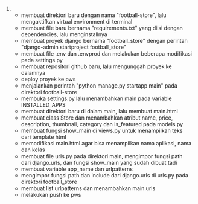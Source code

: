 1. - membuat direktori baru dengan nama "football-store", lalu mengaktifkan virtual environment di terminal
   - membuat file baru bernama "requirements.txt" yang diisi dengan dependencies, lalu menginstallnya
   - membuat proyek django bernama "football_store" dengan perintah "django-admin startproject football_store"
   - membuat file .env dan .envprod dan melakukan beberapa modifikasi pada settings.py
   - membuat repositori github baru, lalu mengunggah proyek ke dalamnya
   - deploy proyek ke pws
   - menjalankan perintah "python manage.py startapp main" pada direktori football-store
   - membuka settings.py lalu menambahkan main pada variable INSTALLED_APPS
   - membuat direktori baru di dalam main, lalu membuat main.html
   - membuat class Store dan menambahkan atribut name, price, description, thumbnail, category dan is_featured pada models.py
   - membuat fungsi show_main di views.py untuk menampilkan teks dari template html
   - memodifikasi main.html agar bisa menampilkan nama aplikasi, nama dan kelas
   - membuat file urls.py pada direktori main, mengimpor fungsi path dari django.urls, dan fungsi show_main yang sudah dibuat tadi
   - membuat variable app_name dan urlpatterns
   - mengimpor fungsi path dan include dari django.urls di urls.py pada direktori football_store
   - membuat list urlpatterns dan menambahkan main.urls
   - melakukan push ke pws
